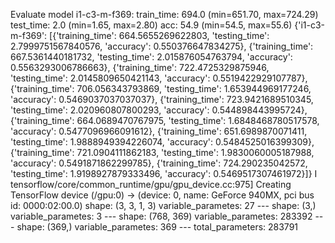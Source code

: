 Evaluate model
i1-c3-m-f369:
    train_time:    694.0 (min=651.70, max=724.29)
    test_time:    2.0 (min=1.65, max=2.80)
    acc:        54.9 (min=54.5, max=55.6)
{'i1-c3-m-f369': [{'training_time': 664.5655269622803, 'testing_time': 2.7999751567840576, 'accuracy': 0.550376647834275}, {'training_time': 667.5361440181732, 'testing_time': 2.015876054763794, 'accuracy': 0.5563293006786663}, {'training_time': 722.4725329875946, 'testing_time': 2.0145809650421143, 'accuracy': 0.5519422929107787}, {'training_time': 706.056343793869, 'testing_time': 1.653944969177246, 'accuracy': 0.5469037037037037}, {'training_time': 723.9421689510345, 'testing_time': 2.020960807800293, 'accuracy': 0.544898443995724}, {'training_time': 664.0689470767975, 'testing_time': 1.6848468780517578, 'accuracy': 0.5477096966091612}, {'training_time': 651.6989870071411, 'testing_time': 1.9888949394226074, 'accuracy': 0.5484525016399309}, {'training_time': 721.0904111862183, 'testing_time': 1.9830060005187988, 'accuracy': 0.5491871862299785}, {'training_time': 724.290235042572, 'testing_time': 1.9198927879333496, 'accuracy': 0.5469517307461972}]}
I tensorflow/core/common_runtime/gpu/gpu_device.cc:975] Creating TensorFlow device (/gpu:0) -> (device: 0, name: GeForce 940MX, pci bus id: 0000:02:00.0)
    shape: (3, 3, 1, 3)
    variable_parametes: 27
    ---
    shape: (3,)
    variable_parametes: 3
    ---
    shape: (768, 369)
    variable_parametes: 283392
    ---
    shape: (369,)
    variable_parametes: 369
    ---
total_parameters: 283791
